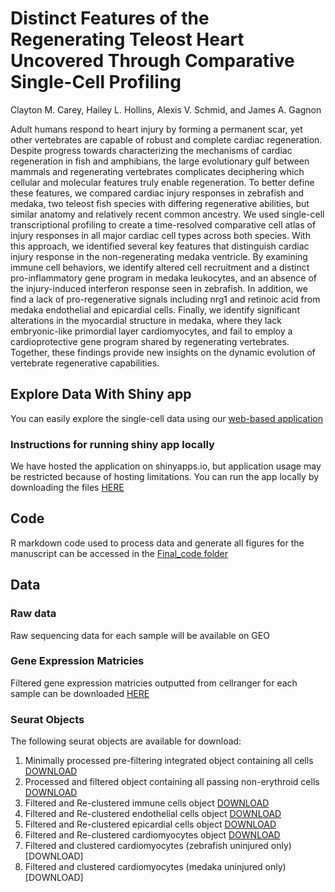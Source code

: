 # Distinct Features of the Regenerating Teleost Heart Uncovered Through Comparative Single-Cell Profiling

Clayton M. Carey, Hailey L. Hollins, Alexis V. Schmid, and James A. Gagnon

Adult humans respond to heart injury by forming a permanent scar, yet other vertebrates are capable of robust and complete cardiac regeneration. Despite progress towards characterizing the mechanisms of cardiac regeneration in fish and amphibians, the large evolutionary gulf between mammals and regenerating vertebrates complicates deciphering which cellular and molecular features truly enable regeneration. To better define these features, we compared cardiac injury responses in zebrafish and medaka, two teleost fish species with differing regenerative abilities, but similar anatomy and relatively recent common ancestry. We used single-cell transcriptional profiling to create a time-resolved comparative cell atlas of injury responses in all major cardiac cell types across both species. With this approach, we identified several key features that distinguish cardiac injury response in the non-regenerating medaka ventricle. By examining immune cell behaviors, we identify altered cell recruitment and a distinct pro-inflammatory gene program in medaka leukocytes, and an absence of the injury-induced interferon response seen in zebrafish. In addition, we find a lack of pro-regenerative signals including nrg1 and retinoic acid from medaka endothelial and epicardial cells. Finally, we identify significant alterations in the myocardial structure in medaka, where they lack embryonic-like primordial layer cardiomyocytes, and fail to employ a cardioprotective gene program shared by regenerating vertebrates. Together, these findings provide new insights on the dynamic evolution of vertebrate regenerative capabilities.

## Explore Data With Shiny app

You can easily explore the single-cell data using our [web-based application](https://clay-carey.shinyapps.io/shinyappmulti/)


### Instructions for running shiny app locally 

We have hosted the application on shinyapps.io, but application usage may be restricted because of hosting limitations. You can run the app locally by downloading the files [HERE](https://drive.google.com/file/d/1_ozLnMI0p6lKsDA3-HJK5Kk_g3bUTLNk/view?usp=sharing) 


## Code
R markdown code used to process data and generate all figures for the manuscript can be accessed in the [Final_code folder](https://github.com/clay-carey/medaka_zebrafish_regeneration/tree/master/Figure_code)

## Data

### Raw data
Raw sequencing data for each sample will be available on GEO

### Gene Expression Matricies

Filtered gene expression matricies outputted from cellranger for each sample can be downloaded [HERE](https://drive.google.com/file/d/1xyXq2gEw2FoUiTgZ2ASK8SgNoF0Ty5Ep/view?usp=sharing) 

### Seurat Objects

The following seurat objects are available for download:

1. Minimally processed pre-filtering integrated object containing all cells [DOWNLOAD](https://drive.google.com/file/d/1tfOJucadM0K_H71mBHMEIAkovb3zXBoy/view?usp=sharing)
2. Processed and filtered object containing all passing non-erythroid cells [DOWNLOAD](https://drive.google.com/file/d/1BDY7xhIuDlJBV5UAQ8brCN6rxLN6wtsX/view?usp=sharing)
3. Filtered and Re-clustered immune cells object [DOWNLOAD](https://drive.google.com/file/d/1_g7X8x0v4JgfL6wBZdNZUQbRVKRq1EGa/view?usp=sharing)
4. Filtered and Re-clustered endothelial cells object [DOWNLOAD](https://drive.google.com/file/d/1xfEOwRVPS0TzkYHl_zKJeBceXcNYHLg2/view?usp=sharing)
5. Filtered and Re-clustered epicardial cells object [DOWNLOAD](https://drive.google.com/file/d/14cxubuzqTuU35q_NBlORmunwlXjdGegQ/view?usp=sharing)
6. Filtered and Re-clustered cardiomyocytes object [DOWNLOAD](https://drive.google.com/file/d/1GoV6nmDHoeOnAw68kLYfmUit2XQUK3YR/view?usp=sharing)
7. Filtered and clustered cardiomyocytes (zebrafish uninjured only)[DOWNLOAD]
8. Filtered and clustered cardiomyocytes (medaka uninjured only)[DOWNLOAD]